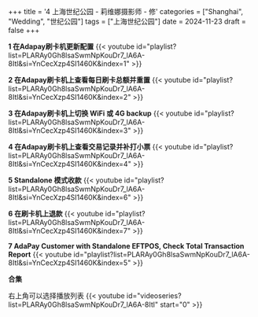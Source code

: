 +++
title = '4 上海世纪公园 - 莉维娜摄影师 - 修'
categories = ["Shanghai", "Wedding", "世纪公园"]
tags = ["上海世纪公园"]
date = 2024-11-23
draft = false
+++




**1 在Adapay刷卡机更新配置**
{{< youtube id="playlist?list=PLARAy0Gh8lsaSwmNpKouDr7_lA6A-8Itl&si=YnCecXzp4SI1460K&index=1" >}}

**2 在Adapay刷卡机上查看每日刷卡总额并重置**
{{< youtube id="playlist?list=PLARAy0Gh8lsaSwmNpKouDr7_lA6A-8Itl&si=YnCecXzp4SI1460K&index=2" >}}

**3 在Adapay刷卡机上切换 WiFi 或 4G backup**
{{< youtube id="playlist?list=PLARAy0Gh8lsaSwmNpKouDr7_lA6A-8Itl&si=YnCecXzp4SI1460K&index=3" >}}

**4 在Adapay刷卡机上查看交易记录并补打小票**
{{< youtube id="playlist?list=PLARAy0Gh8lsaSwmNpKouDr7_lA6A-8Itl&si=YnCecXzp4SI1460K&index=4" >}}

**5 Standalone 模式收款**
{{< youtube id="playlist?list=PLARAy0Gh8lsaSwmNpKouDr7_lA6A-8Itl&si=YnCecXzp4SI1460K&index=6" >}}

**6 在刷卡机上退款**
{{< youtube id="playlist?list=PLARAy0Gh8lsaSwmNpKouDr7_lA6A-8Itl&si=YnCecXzp4SI1460K&index=7" >}}

**7 AdaPay Customer with Standalone EFTPOS, Check Total Transaction Report**
{{< youtube id="playlist?list=PLARAy0Gh8lsaSwmNpKouDr7_lA6A-8Itl&si=YnCecXzp4SI1460K&index=5" >}}




**合集**

右上角可以选择播放列表
{{< youtube id="videoseries?list=PLARAy0Gh8lsaSwmNpKouDr7_lA6A-8Itl"  start="0" >}}

